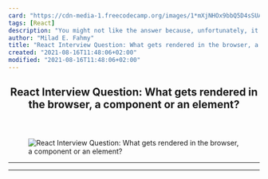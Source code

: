 ```yaml
---
card: "https://cdn-media-1.freecodecamp.org/images/1*mXjNHOx9bbQ5D4sSUAX2Lg.png"
tags: [React]
description: "You might not like the answer because, unfortunately, it is a"
author: "Milad E. Fahmy"
title: "React Interview Question: What gets rendered in the browser, a component or an element?"
created: "2021-08-16T11:48:06+02:00"
modified: "2021-08-16T11:48:06+02:00"
---
```

<div class="site-wrapper">
<main id="site-main" class="site-main outer">
<div class="inner">
<article class="post-full post tag-react tag-javascript tag-web-development tag-programming tag-technology ">
<header class="post-full-header">
<h1 class="post-full-title">React Interview Question: What gets rendered in the browser, a component or an element?</h1>
</header>
<figure class="post-full-image">
<picture>
<source media="(max-width: 700px)" sizes="1px" srcset="data:image/gif;base64,R0lGODlhAQABAIAAAAAAAP///yH5BAEAAAAALAAAAAABAAEAAAIBRAA7 1w">
<source media="(min-width: 701px)" sizes="(max-width: 800px) 400px,
(max-width: 1170px) 700px,
1400px" srcset="https://cdn-media-1.freecodecamp.org/images/1*mXjNHOx9bbQ5D4sSUAX2Lg.png 300w,
https://cdn-media-1.freecodecamp.org/images/1*mXjNHOx9bbQ5D4sSUAX2Lg.png 600w,
https://cdn-media-1.freecodecamp.org/images/1*mXjNHOx9bbQ5D4sSUAX2Lg.png 1000w,
https://cdn-media-1.freecodecamp.org/images/1*mXjNHOx9bbQ5D4sSUAX2Lg.png 2000w">
<img onerror="this.style.display='none'" src="https://cdn-media-1.freecodecamp.org/images/1*mXjNHOx9bbQ5D4sSUAX2Lg.png" alt="React Interview Question: What gets rendered in the browser, a component or an element?">
</picture>
</figure>
<section class="post-full-content">
<div class="post-content">
</div>
<hr>
<hr>
</section>
</article>
</div>
</main>
</div>
<!-- Google Tag Manager (noscript) -->
<!-- End Google Tag Manager (noscript) -->
